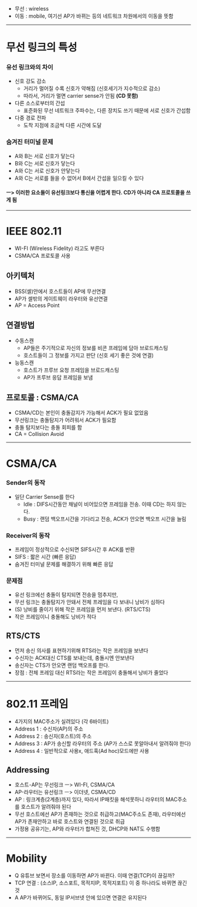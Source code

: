 - 무선 : wireless
- 이동 : mobile, 여기선 AP가 바뀌는 등의 네트워크 차원에서의 이동을 뜻함

---

# 무선 링크의 특성
### 유선 링크와의 차이
- 신호 강도 감소
  - 거리가 멀어질 수록 신호가 약해짐 (신호세기가 지수적으로 감소)
  - 따라서, 거리가 멀면 carrier sense가 안됨 **(CD 못함)**
- 다른 소스로부터의 간섭
  - 표준화된 무선 네트워크 주파수는, 다른 장치도 쓰기 때문에 서로 신호가 간섭함
- 다중 경로 전파
  - 도착 지점에 조금씩 다른 시간에 도달
### 숨겨진 터미널 문제
- A와 B는 서로 신호가 닿는다
- B와 C는 서로 신호가 닿는다
- A와 C는 서로 신호가 안닿는다
- A와 C는 서로를 들을 수 없어서 B에서 간섭을 일으킬 수 있다
#### ㅡ> 이러한 요소들이 유선링크보다 통신을 어렵게 한다. CD가 아니라 CA 프로토콜을 쓰게 됨

---

# IEEE 802.11
- WI-FI (Wireless Fidelity) 라고도 부른다
- CSMA/CA 프로토콜 사용
## 아키텍처
- BSS(셀)안에서 호스트들이 AP에 무선연결
- AP가 셀밖의 게이트웨이 라우터와 유선연결
- AP = Access Point
## 연결방법
- 수동스캔
  - AP들은 주기적으로 자신의 정보를 비콘 프레임에 담아 브로드캐스팅
  - 호스트들이 그 정보를 가지고 판단 (신호 세기 좋은 것에 연결)
- 능동스캔
  - 호스트가 프루브 요청 프레임을 브로드캐스팅
  - AP가 프루브 응답 프레임을 보냄
 ## 프로토콜 : CSMA/CA
 - CSMA/CD는 본인이 충돌감지가 가능해서 ACK가 필요 없었음
 - 무선링크는 충돌탐지가 어려워서 ACK가 필요함
 - 충돌 탐지보다는 충돌 회피를 함
 - CA = Collision Avoid

---

# CSMA/CA
### Sender의 동작
- 일단 Carrier Sense를 한다
  - Idle : DIFS시간동안 채널이 비어있으면 프레임을 전송. 이때 CD는 하지 않는다.
  - Busy : 랜덤 백오프시간을 기다리고 전송, ACK가 안오면 백오프 시간을 늘림
### Receiver의 동작
- 프레임이 정상적으로 수신되면 SIFS시간 후 ACK를 반환
- SIFS : 짧은 시간 (빠른 응답)
- 숨겨진 터미널 문제를 해결하기 위해 빠른 응답
### 문제점
- 유선 링크에선 충돌이 탐지되면 전송을 멈추지만,
- 무선 링크는 충돌탐지가 안돼서 전체 프레임을 다 보내니 낭비가 심하다
- (S) 낭비를 줄이기 위해 작은 프레임을 먼저 보낸다. (RTS/CTS)
- 작은 프레임이니 충돌해도 낭비가 적다
## RTS/CTS
- 먼저 송신 의사를 표현하기위해 RTS라는 작은 프레임을 보낸다
- 수신자는 ACK대신 CTS를 보내는데, 충돌시엔 안보낸다
- 송신자는 CTS가 안오면 랜덤 백오프를 한다.
- 장점 : 전체 프레임 대신 RTS라는 작은 프레임이 충돌해서 낭비가 줄었다

---

# 802.11 프레임
- 4가지의 MAC주소가 실려있다 (각 6바이트)
- Address 1 : 수신자(AP)의 주소
- Address 2 : 송신자(호스트)의 주소
- Address 3 : AP가 송신할 라우터의 주소 (AP가 스스로 못알아내서 알려줘야 한다)
- Address 4 : 일반적으로 사용x, 애드혹(Ad hoc)모드에만 사용
## Addressing
- 호스트-AP는 무선링크 ㅡ> WI-FI, CSMA/CA
- AP-라우터는 유선링크 ㅡ> 이더넷, CSMA/CD
- AP : 링크계층(2계층)까지 있다, 따라서 IP패킷을 해석못하니 라우터의 MAC주소를 호스트가 알려줘야 된다
- 무선 호스트에선 AP가 존재하는 것으로 취급하고(MAC주소도 존재), 라우터에선 AP가 존재안하고 바로 호스트와 연결된 것으로 취급
- 가정용 공유기는, AP와 라우터가 합쳐진 것, DHCP와 NAT도 수행함

---

# Mobility
- Q 유튜브 보면서 장소를 이동하면 AP가 바뀐다. 이때 연결(TCP)이 끊길까?
- TCP 연결 : (소스IP, 소스포트, 목적지IP, 목적지포트) 이 중 하나라도 바뀌면 끊긴 것
- A AP가 바뀌어도, 동일 IP서브넷 안에 있으면 연결은 유지된다
